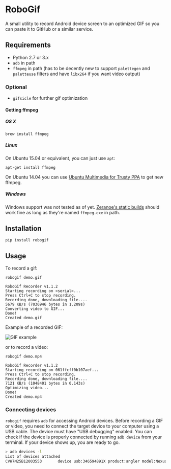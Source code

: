# RoboGif

A small utility to record Android device screen to an optimized GIF so you can paste it to GitHub or a similar service.

## Requirements

* Python 2.7 or 3.x
* `adb` in path
* `ffmpeg` in path (has to be decently new to support `palettegen` and `paletteuse` filters and have `libx264` if you want video output)

### Optional

* `gifsicle` for further gif optimization

#### Getting ffmpeg

##### OS X

```
brew install ffmpeg
```

##### Linux

On Ubuntu 15.04 or equivalent, you can just use `apt`:

```
apt-get install ffmpeg
```

On Ubuntu 14.04 you can use [Ubuntu Multimedia for Trusty PPA](https://launchpad.net/~mc3man/+archive/ubuntu/trusty-media) to get new ffmpeg.
 
##### Windows
 
Windows support was not tested as of yet. [Zeranoe's static builds](http://ffmpeg.zeranoe.com/builds/) should work fine as long as they're named `ffmpeg.exe` in path. 


## Installation

```
pip install robogif
```

## Usage

To record a gif:

```
robogif demo.gif

RoboGif Recorder v1.1.2
Starting recording on <serial>...
Press Ctrl+C to stop recording.
Recording done, downloading file....
5679 KB/s (7036946 bytes in 1.209s)
Converting video to GIF...
Done!
Created demo.gif
```

Example of a recorded GIF:

![GIF example](https://izacus.github.io/RoboGif/images/demo.gif)

or to record a video:

```
robogif demo.mp4

RoboGif Recorder v1.1.2
Starting recording on 061ffcff0b107aef...
Press Ctrl+C to stop recording.
Recording done, downloading file....
7121 KB/s (1048401 bytes in 0.143s)
Optimizing video...
Done!
Created demo.mp4
```

### Connecting devices

`robogif` requires `adb` for accessing Android devices. Before recording a GIF or video, you need to connect the target device to your computer using a USB cable. The device must have "USB debugging" enabled. You can check if the device is properly connected by running `adb device` from your terminal. If your device shows up, you are ready to go.

```bash 
> adb devices -l
List of devices attached
CVH7N25B12003553       device usb:346594891X product:angler model:Nexus_6P device:angler
```

